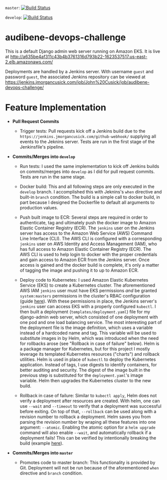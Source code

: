 ```master```: [![Build Status](https://jenkins.jmorgancusick.com/buildStatus/icon?job=John+Cusick%2Faudibene-devops-challenge%2Fmaster)](https://jenkins.jmorgancusick.com/job/John%20Cusick/job/audibene-devops-challenge/job/master/)

```develop```: [![Build Status](https://jenkins.jmorgancusick.com/buildStatus/icon?job=John+Cusick%2Faudibene-devops-challenge%2Fdevelop)](https://jenkins.jmorgancusick.com/job/John%20Cusick/job/audibene-devops-challenge/job/develop/)

# audibene-devops-challenge

This is a default Django admin web server running on Amazon EKS. It is live at http://a635be4af311c43b4b3761316d793b22-1623537517.us-east-2.elb.amazonaws.com/

Deployments are handled by a Jenkins server. With username ```guest``` and password ```guest```, the associated Jenkins repository can be viewed at https://jenkins.jmorgancusick.com/job/John%20Cusick/job/audibene-devops-challenge/

# Feature Implementation

* **Pull Request Commits**

    * Trigger tests: Pull requests kick off a Jenkins build due to the ```https://jenkins.jmorgancusick.com/github-webhook/``` supplying all events to the Jeknins server. Tests are run in the first stage of the Jenkinsfile's pipeline.
    
* **Commits/Merges into ```develop```**

    * Run tests: I used the same implementation to kick off Jenkins builds on commits/merges into ```develop``` as I did for pull request commits. Tests are run in the same stage.
    
    * Docker build: This and all following steps are only executed in the ```develop``` branch. I accomplished this with Jeknins's ```when``` directive and built-in ```branch``` condition. The build is a simple call to docker build, in part because I designed the Dockerfile to default all arguments to production values.
    
    * Push built image to ECR: Several steps are required in order to authenticate, tag and ultimately push the docker image to Amazon Elastic Container Registry (ECR). The ```jenkins``` user on the Jenkins server has access to the Amazon Web Service (AWS) Command Line Interface (CLI). The AWS CLI is configured with a corresponding ```jenkins``` user on AWS Identity and Access Management (IAM), who has full access to Amazon Elastic Container Registry (ECR). The AWS CLI is used to help login to docker with the proper credentials and gain access to Amazon ECR from the Jenkins server. Once access is gained and the docker build is complete, it's only a matter of tagging the image and pushing it to up to Amazon ECR.
    
    * Deploy code to Kubernetes: I used Amazon Elastic Kubernetes Service (EKS) to create a Kubernetes cluster. The aforementioned AWS IAM ```jenkins``` user must have EKS permissions *and* be granted ```system:masters``` permissions in the cluster's RBAC configuration (guide [here](https://docs.aws.amazon.com/eks/latest/userguide/add-user-role.html)). With these permissions in place, the Jenkins server's ```jenkins``` user can access EKS with a properly configured ```kubectl```. I then built a deployment (```templates/deployment.yaml```) file for my django-admin web server, which consisted of one deployment with one pod and one load balancing service. The most interesting part of the deployment file is the image definition, which uses a variable instead of a hardcoded name and tag. This variable will be used to substitute images in by Helm, which was introduced when the need for rollbacks arose (see "Rollback in case of failure" below). Helm is a package manager for Kubernetes, but for this project I mostly leverage its templated Kubernetes resources ("charts") and rollback utilities. Helm is used in place of ```kubectl``` to deploy the Kubernetes application. Instead of tags, I use digests to identify containers, for better auditing and security. The digest of the image built in the previous step is substituted for the ```deployment.yaml```'s image variable. Helm then upgrades the Kubernetes cluster to the new build.
    
    * Rollback in case of failure: Similar to ```kubectl apply```, Helm does not verify a deployment after resources are created. With helm, one can use ```--wait``` and ```--timeout``` to verify that a deployment was successful before exiting. On top of that, ```--rollback``` can be used along with a revision number to rollback a deployment. Helm saves you from parsing the revision number by wraping all these features into one argument: ```--atomic```. Enabling the atomic option for a ```helm upgrade``` command will also enable ```--wait```, and automatically rollback if a deployment fails! This can be verified by intentionally breaking the build (example [here](https://jenkins.jmorgancusick.com/job/John%20Cusick/job/audibene-devops-challenge/job/develop/27/console)).

* **Commits/Merges into ```master```**

    * Promotes code to master branch: This functionality is provided by Git. Deployment will not be run because of the aforementioned ```when``` directive and ```branch``` condition.

